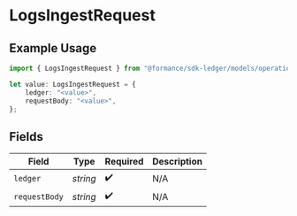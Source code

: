 # LogsIngestRequest

## Example Usage

```typescript
import { LogsIngestRequest } from "@formance/sdk-ledger/models/operations";

let value: LogsIngestRequest = {
    ledger: "<value>",
    requestBody: "<value>",
};
```

## Fields

| Field              | Type               | Required           | Description        |
| ------------------ | ------------------ | ------------------ | ------------------ |
| `ledger`           | *string*           | :heavy_check_mark: | N/A                |
| `requestBody`      | *string*           | :heavy_check_mark: | N/A                |